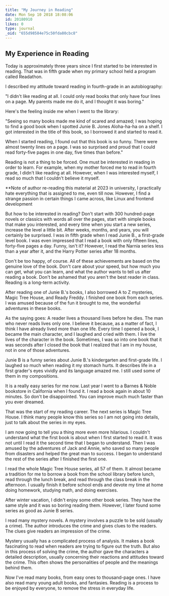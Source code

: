 ```yaml
---
title: "My Journey in Reading"
date: Mon Sep 10 2018 18:08:06
id: 20180910
likes: 0
type: journal
_oid: "655d98584e75c50fda80cbc8"
---
```

## My Experience in Reading

Today is approximately three years since I first started to be
interested in reading. That was in fifth grade when my primary school
held a program called Readathon.

I described my attitude toward reading in fourth-grade in an
autobiography:

"I didn't like reading at all. I could only read books that only have
four lines on a page. My parents made me do it, and I thought it was
boring."

Here's the feeling inside me when I went to the library:

"Seeing so many books made me kind of scared and amazed; I was hoping to
find a good book when I spotted Junie B. Jones Aloha-ha-ha on a shelf. I
got interested in the title of this book, so I borrowed it and started
to read it.

When I started reading, I found out that this book is so funny. There
were almost twenty lines on a page. I was so surprised and proud that I
could read forty-five pages in one day, five times than before."

Reading is not a thing to be forced. One must be interested in reading
in order to learn. For example, when my mother forced me to read in
fourth grade, I didn't like reading at all. However, when I was
interested myself, I read so much that I couldn't believe it myself.

\*\*Note of author re-reading this material at 2023 in university, I
practically hate everything that is assigned to me, even till now.
However, I find a strange passion in certain things I came across, like
Linux and frontend development

But how to be interested in reading? Don't start with 300 hundred-page
novels or classics with words all over the pages, start with simple
books that make you interested, and every time when you start a new
series, increase the level a little bit. After weeks, months, and years,
you will certainly be surprised. I was in fifth grade when I read Junie
B., a first-grade level book. I was even impressed that I read a book
with only fifteen lines, forty-five pages a day. Funny, isn't it?
However, I read the Narnia series less than a year after it, and the
Harry Potter series after 18 months.

Don't be too happy, of course. All of these achievements are based on
the genuine love of the book. Don't care about your speed, but how much
you can get, what you can learn, and what the author wants to tell us
after reading a book. Don't be ashamed that you aren't the best reader
in class. Reading is a long-term activity.

After reading one of Junie B.'s books, I also borrowed A to Z mysteries,
Magic Tree House, and Ready Freddy. I finished one book from each
series. I was amused because of the fun it brought to me, the wonderful
adventures in these books.

As the saying goes: A reader lives a thousand lives before he dies. The
man who never reads lives only one. I believe it because, as a matter of
fact, I think I have already lived more than one life. Every time I
opened a book, I became the main character, and I laughed and cried with
them. I live the lives of the character in the book. Sometimes, I was so
into one book that it was seconds after I closed the book that I
realized that I am in my house, not in one of those adventures.

Junie B is a funny series about Junie B.'s kindergarten and first-grade
life. I laughed so much when reading it my stomach hurts. It describes
life in a first grader's eyes vividly and its language amazed me. I
still used some of them in my compositions.

It is a really easy series for me now. Last year I went to a Barnes &
Noble bookstore in California when I found it. I read a book again in
about 10 minutes. So don't be disappointed. You can improve much much
faster than you ever dreamed.

That was the start of my reading career. The next series is Magic Tree
House. I think many people know this series so I am not going into
details, just to talk about the series in my eyes.

I am now going to tell you a thing more even more hilarious. I couldn't
understand what the first book is about when I first started to read it.
It was not until I read it the second time that I began to understand.
Then I was amused by the adventures of Jack and Annie, who saved so many
people from disasters and helped the great man to success. I began to
understand the rest of the series after I finished the first one.

I read the whole Magic Tree House series, all 57 of them. It almost
became a tradition for me to borrow a book from the school library
before lunch, read through the lunch break, and read through the class
break in the afternoon. I usually finish it before school ends and
devote my time at home doing homework, studying math, and doing
exercises.

After winter vacation, I didn't enjoy some other book series. They have
the same style and it was so boring reading them. However, I later found
some series as good as Junie B series.

I read many mystery novels. A mystery involves a puzzle to be sold
(usually a crime). The author introduces the crime and gives clues to
the readers. The clues give readers an impression of the crime.

Mystery usually has a complicated process of analysis. It makes a book
fascinating to read when readers are trying to figure out the truth. But
also in this process of solving the crime, the author gave the
characters a detailed description, usually concerning their reactions
and attitudes toward the crime. This often shows the personalities of
people and the meanings behind them.

Now I've read many books, from easy ones to thousand-page ones. I have
also read many young adult books, and fantasies. Reading is a process to
be enjoyed by everyone, to remove the stress in everyday life.
